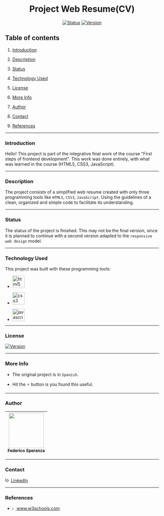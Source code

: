 <div align="center">

<h1><strong>Project Web Resume(CV)</strong></h1>

  <a href="">![Status](https://img.shields.io/badge/STATUS-100%25-green)</a>
  <a href="">![Version](https://img.shields.io/badge/TAG-V1.0-blue)</a>

</div>

## <b>Table of contents</b>

1. [Introduction](#introduction)

2. [Description](#description)

3. [Status](#status)

4. [Technology Used](#technology-used)

5. [License](#license)

6. [More Info](#more-info)

7. [Author](#author)

8. [Contact](#contact)

9. [References](#references)

***

### <b>Introduction</b>

Hello! This project is part of the integrative final work of the course "First steps of frontend development". 
This work was done entirely, with what was learned in the course (HTML5, CSS3, JavaScript).

***

### <b>Description</b>

The project consists of a simplified web resume created with only three programming tools like `HTML5`, `CSS3`, `JavaScript`. 
Using the guidelines of a clean, organized and simple code to facilitate its understanding.

***

### <b>Status</b>

The status of the project is finished. 
This may not be the final version, since it is planned to continue with a second version adapted to the `responsive web design` model.

***

### <b>Technology Used</b>

This project was built with these programming tools:

* <a href="https://developer.mozilla.org/en-US/docs/Web/HTML" target="_blank"> <img src="https://cdn-icons-png.flaticon.com/512/732/732212.png" alt="html5" width="40" height="40" /> </a> 

* <a href="https://developer.mozilla.org/en-US/docs/Web/CSS" target="_blank"> <img src="https://cdn-icons-png.flaticon.com/512/732/732190.png" alt="css3" width="40" height="40" /> </a> 

* <a href="https://developer.mozilla.org/en-US/docs/Web/JavaScript" target="_blank"> <img src="https://cdn-icons-png.flaticon.com/512/5968/5968292.png" alt="javascript" width="40" height="40" /> </a>

***

### <b>License</b>

<a href="https://creativecommons.org/licenses/by-nc-sa/4.0/">![Version](https://img.shields.io/badge/License-CC%20BY--NC--SA%204.0-lightgrey)</a>

***

### <b>More Info</b>

* The original project is in `Spanish`.

* Hit the ⭐ button is you found this useful.

***

### <b>Author</b>

| [<img src="https://avatars.githubusercontent.com/u/117875556?v=4" width=115><br><sub>Federico Speranza</sub>](https://github.com/speranzafederico) | 
| :---: |

***
### <b>Contact</b>

<img src="https://cdn-icons-png.flaticon.com/512/3536/3536505.png" alt="logo linkedin" width="15" height="15" /> <a href="">LinkedIn</a> 

***

### <b>References</b>

* <a href="www.w3schools.com"> <img src="https://upload.wikimedia.org/wikipedia/commons/thumb/a/a0/W3Schools_logo.svg/2175px-W3Schools_logo.svg.png" alt="logo w3schools" width="10" height="10"/> www.w3schools.com</a>
